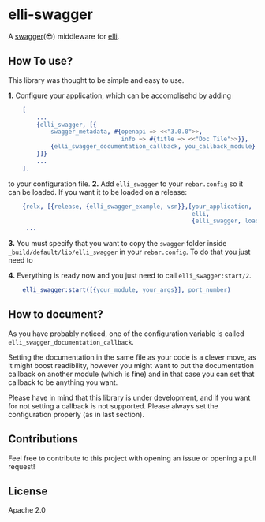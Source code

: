 elli-swagger
=====

A [swagger](https://swagger.io/)(😎) middleware for [elli](https://github.com/elli-lib/elli).

How To use?
---
This library was thought to be simple and easy to use.

**1.** Configure your application, which can be accomplisehd by adding

```erl
    [
        ...
        {elli_swagger, [{
            swagger_metadata, #{openapi => <<"3.0.0">>,
                                info => #{title => <<"Doc Tile">>}},
            {elli_swagger_documentation_callback, you_callback_module}
        }]}
        ...
    ].
```
to your configuration file.
**2.** Add `elli_swagger` to your `rebar.config` so it can be loaded. If you want it to be loaded on a release:
```erl
    {relx, [{release, {elli_swagger_example, vsn}},[your_application,
                                                    elli,
                                                    {elli_swagger, load}]]}
     ...
```
**3.** You must specify that you want to copy the `swagger` folder inside `_build/default/lib/elli_swagger` in your `rebar.config`. To do that you just need to 

**4.** Everything is ready now and you just need to call `elli_swagger:start/2`.
```erl
    elli_swagger:start([{your_module, your_args}], port_number)
```

How to document?
---
As you have probably noticed, one of the configuration variable is called `elli_swagger_documentation_callback`.

Setting the documentation in the same file as your code is a clever move, as it might boost readibility, however you might want to put the documentation callback on another module (which is fine) and in that case you can set that callback to be anything you want.

Please have in mind that this library is under development, and if you want for not setting a callback is not supported. Please always set the configuration properly (as in last section).

Contributions
---
Feel free to contribute to this project with opening an issue or opening a pull request!

License
---
Apache 2.0
